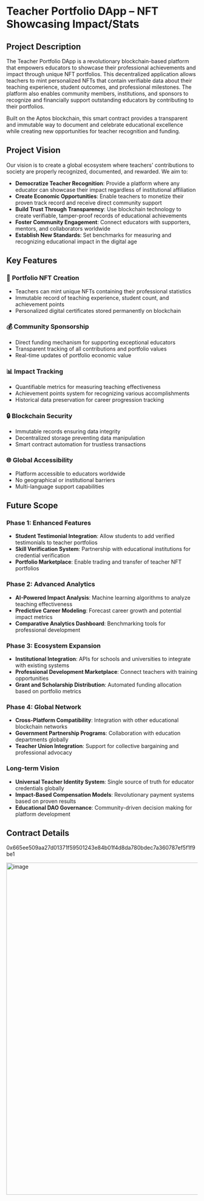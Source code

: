 # Teacher Portfolio DApp – NFT Showcasing Impact/Stats

## Project Description

The Teacher Portfolio DApp is a revolutionary blockchain-based platform that empowers educators to showcase their professional achievements and impact through unique NFT portfolios. This decentralized application allows teachers to mint personalized NFTs that contain verifiable data about their teaching experience, student outcomes, and professional milestones. The platform also enables community members, institutions, and sponsors to recognize and financially support outstanding educators by contributing to their portfolios.

Built on the Aptos blockchain, this smart contract provides a transparent and immutable way to document and celebrate educational excellence while creating new opportunities for teacher recognition and funding.

## Project Vision

Our vision is to create a global ecosystem where teachers' contributions to society are properly recognized, documented, and rewarded. We aim to:

- **Democratize Teacher Recognition**: Provide a platform where any educator can showcase their impact regardless of institutional affiliation
- **Create Economic Opportunities**: Enable teachers to monetize their proven track record and receive direct community support
- **Build Trust Through Transparency**: Use blockchain technology to create verifiable, tamper-proof records of educational achievements
- **Foster Community Engagement**: Connect educators with supporters, mentors, and collaborators worldwide
- **Establish New Standards**: Set benchmarks for measuring and recognizing educational impact in the digital age

## Key Features

### 🎯 **Portfolio NFT Creation**
- Teachers can mint unique NFTs containing their professional statistics
- Immutable record of teaching experience, student count, and achievement points
- Personalized digital certificates stored permanently on blockchain

### 💰 **Community Sponsorship**
- Direct funding mechanism for supporting exceptional educators
- Transparent tracking of all contributions and portfolio values
- Real-time updates of portfolio economic value

### 📊 **Impact Tracking**
- Quantifiable metrics for measuring teaching effectiveness
- Achievement points system for recognizing various accomplishments
- Historical data preservation for career progression tracking

### 🔒 **Blockchain Security**
- Immutable records ensuring data integrity
- Decentralized storage preventing data manipulation
- Smart contract automation for trustless transactions

### 🌐 **Global Accessibility**
- Platform accessible to educators worldwide
- No geographical or institutional barriers
- Multi-language support capabilities

## Future Scope

### Phase 1: Enhanced Features
- **Student Testimonial Integration**: Allow students to add verified testimonials to teacher portfolios
- **Skill Verification System**: Partnership with educational institutions for credential verification
- **Portfolio Marketplace**: Enable trading and transfer of teacher NFT portfolios

### Phase 2: Advanced Analytics
- **AI-Powered Impact Analysis**: Machine learning algorithms to analyze teaching effectiveness
- **Predictive Career Modeling**: Forecast career growth and potential impact metrics
- **Comparative Analytics Dashboard**: Benchmarking tools for professional development

### Phase 3: Ecosystem Expansion
- **Institutional Integration**: APIs for schools and universities to integrate with existing systems
- **Professional Development Marketplace**: Connect teachers with training opportunities
- **Grant and Scholarship Distribution**: Automated funding allocation based on portfolio metrics

### Phase 4: Global Network
- **Cross-Platform Compatibility**: Integration with other educational blockchain networks
- **Government Partnership Programs**: Collaboration with education departments globally
- **Teacher Union Integration**: Support for collective bargaining and professional advocacy

### Long-term Vision
- **Universal Teacher Identity System**: Single source of truth for educator credentials globally
- **Impact-Based Compensation Models**: Revolutionary payment systems based on proven results
- **Educational DAO Governance**: Community-driven decision making for platform development

## Contract Details
0x665ee509aa27d01371f59501243e84b01f4d8da780bdec7a360787ef5f1f9be1

<img width="1848" height="873" alt="image" src="https://github.com/user-attachments/assets/9b50d240-2fa2-4560-a78d-a4b35cb90a1c" />
